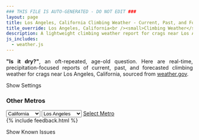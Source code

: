 ```yaml
---
### THIS FILE IS AUTO-GENERATED - DO NOT EDIT ###
layout: page
title: Los Angeles, California Climbing Weather - Current, Past, and Forecasted Report
title_override: Los Angeles, California<br /><small>Climbing Weather</small>
description: A lightweight climbing weather report for crags near Los Angeles, California. Optimized for slow internet connections.
js_includes:
  - weather.js
---
```


<section class="measure center lh-copy f5-ns f6 ph2 mv4" style="text-align: justify;">
<strong>"Is it dry?"</strong>, an oft-repeated, age-old question. Here are real-time,
precipitation-focused reports of current, past, and forecasted climbing weather for crags near Los Angeles, California, sourced
from <a class="no-underline fancy-link relative light-red" target="_blank" href="https://www.weather.gov/documentation/services-web-api">weather.gov</a>.
</section>

<p id="settings-toggle" class="mw5 b center tc hover-light-red black-70 pointer">Show Settings</p>
<section id="settings" class="overflow-hidden" style="display:none;">
    <div class="mv2 ph2 center">
        <div id="menu" class="fn fl-ns w-50-l w-100 pv2 pr4-l">
            <div class="f7 tc b">Select Defaults:</div>
        </div>
        <div class="fn f6 tc fl-ns w-50-l w-100 pv2">
            <span class="f7 b">Instructions:</span>
            <p class="measure lh-copy center"><strong>Show/hide crags</strong> by clicking on their name to the left; green mean shown and gray means hidden.</p>
            <hr class="mw5 p0 mv2 o-60 b0 bt b--light-red light-red bg-light-red">
            <p class="measure lh-copy center"><strong>Show/hide hourly forecasts</strong> by clicking the desired day.</p>
            <hr class="mw5 p0 mv2 o-60 b0 bt b--light-red light-red bg-light-red">
            <p class="measure lh-copy center"><strong>Current and Past conditions</strong> are measured by the nearest weather station. <strong>Forecast conditions</strong> are calculated and polled separately.</p>
            <hr class="mw5 p0 mv2 o-60 b0 bt b--light-red light-red bg-light-red">
            <p class="measure lh-copy center"><strong>Having issues?</strong> Try <a id="clear-cache" class="no-underline relative fancy-link light-red hover-light-red" href="#">clearing the local cache</a>.</p>
        </div>
    </div>
      <hr class="cb mw5 p0 mb3 o-70 b0 bt b--light-red light-red bg-light-red">
    <section class="mh5-ns mh2 pa3 ba b--moon-gray br2 bg-near-white">
      <h3 class="mt2">Submit a New Area</h3>
      <form class="black-80" name="new-crag" data-netlify="true">
          <label for="mp-url" class="f6 b db mb2">Mountain Project Area URL</label>
          <input id="metro" name="metro" type="hidden" value="Los Angeles, California">
          <input id="mp-url" name="mp-url" class="input-reset ba b--moon-gray pa2 mb2 db w-100" placeholder="https://www.mountainproject.com/area/105833381/yosemite-national-park" type="text">
        <div class="mt3"><input class="b ph3 pv2 input-reset ba b--black bg-white grow pointer f6" type="submit" value="Submit"></div>
      </form>
    </section>
</section>
<section id="weather" data-metro data-crag="los-angeles-california" class="mv4-ns mv3 ph2 center"></section>
<script>
  var weekly_PSR_12_103 = {"updated":"2021-03-04T08:10:21+00:00","units":"us","forecastGenerator":"BaselineForecastGenerator","generatedAt":"2021-03-04T08:49:49+00:00","updateTime":"2021-03-04T08:10:21+00:00","validTimes":"2021-03-04T02:00:00+00:00/P7DT23H","elevation":{"value":1279.8552,"unitCode":"unit:m"},"periods":[{"number":1,"name":"Overnight","startTime":"2021-03-04T00:00:00-08:00","endTime":"2021-03-04T06:00:00-08:00","isDaytime":false,"temperature":32,"temperatureUnit":"F","temperatureTrend":"rising","windSpeed":"5 to 10 mph","windDirection":"W","icon":"https://api.weather.gov/icons/land/night/few?size=medium","shortForecast":"Mostly Clear","detailedForecast":"Mostly clear. Low around 32, with temperatures rising to around 35 overnight. West wind 5 to 10 mph."},{"number":2,"name":"Thursday","startTime":"2021-03-04T06:00:00-08:00","endTime":"2021-03-04T18:00:00-08:00","isDaytime":true,"temperature":62,"temperatureUnit":"F","temperatureTrend":"falling","windSpeed":"5 mph","windDirection":"NNE","icon":"https://api.weather.gov/icons/land/day/few?size=medium","shortForecast":"Sunny","detailedForecast":"Sunny. High near 62, with temperatures falling to around 56 in the afternoon. North northeast wind around 5 mph."},{"number":3,"name":"Thursday Night","startTime":"2021-03-04T18:00:00-08:00","endTime":"2021-03-05T06:00:00-08:00","isDaytime":false,"temperature":39,"temperatureUnit":"F","temperatureTrend":"rising","windSpeed":"0 to 5 mph","windDirection":"SE","icon":"https://api.weather.gov/icons/land/night/few?size=medium","shortForecast":"Mostly Clear","detailedForecast":"Mostly clear. Low around 39, with temperatures rising to around 42 overnight. Southeast wind 0 to 5 mph."},{"number":4,"name":"Friday","startTime":"2021-03-05T06:00:00-08:00","endTime":"2021-03-05T18:00:00-08:00","isDaytime":true,"temperature":67,"temperatureUnit":"F","temperatureTrend":null,"windSpeed":"5 mph","windDirection":"SE","icon":"https://api.weather.gov/icons/land/day/few?size=medium","shortForecast":"Sunny","detailedForecast":"Sunny, with a high near 67. Southeast wind around 5 mph."},{"number":5,"name":"Friday Night","startTime":"2021-03-05T18:00:00-08:00","endTime":"2021-03-06T06:00:00-08:00","isDaytime":false,"temperature":40,"temperatureUnit":"F","temperatureTrend":null,"windSpeed":"5 mph","windDirection":"WSW","icon":"https://api.weather.gov/icons/land/night/few?size=medium","shortForecast":"Mostly Clear","detailedForecast":"Mostly clear, with a low around 40. West southwest wind around 5 mph."},{"number":6,"name":"Saturday","startTime":"2021-03-06T06:00:00-08:00","endTime":"2021-03-06T18:00:00-08:00","isDaytime":true,"temperature":67,"temperatureUnit":"F","temperatureTrend":null,"windSpeed":"5 to 15 mph","windDirection":"W","icon":"https://api.weather.gov/icons/land/day/skc?size=medium","shortForecast":"Sunny","detailedForecast":"Sunny, with a high near 67. West wind 5 to 15 mph, with gusts as high as 20 mph."},{"number":7,"name":"Saturday Night","startTime":"2021-03-06T18:00:00-08:00","endTime":"2021-03-07T06:00:00-08:00","isDaytime":false,"temperature":38,"temperatureUnit":"F","temperatureTrend":null,"windSpeed":"0 to 10 mph","windDirection":"W","icon":"https://api.weather.gov/icons/land/night/few?size=medium","shortForecast":"Mostly Clear","detailedForecast":"Mostly clear, with a low around 38. West wind 0 to 10 mph."},{"number":8,"name":"Sunday","startTime":"2021-03-07T06:00:00-08:00","endTime":"2021-03-07T18:00:00-08:00","isDaytime":true,"temperature":65,"temperatureUnit":"F","temperatureTrend":null,"windSpeed":"0 to 10 mph","windDirection":"SSW","icon":"https://api.weather.gov/icons/land/day/bkn?size=medium","shortForecast":"Partly Sunny","detailedForecast":"Partly sunny, with a high near 65. South southwest wind 0 to 10 mph."},{"number":9,"name":"Sunday Night","startTime":"2021-03-07T18:00:00-08:00","endTime":"2021-03-08T06:00:00-08:00","isDaytime":false,"temperature":37,"temperatureUnit":"F","temperatureTrend":null,"windSpeed":"5 to 10 mph","windDirection":"WSW","icon":"https://api.weather.gov/icons/land/night/sct?size=medium","shortForecast":"Partly Cloudy","detailedForecast":"Partly cloudy, with a low around 37. West southwest wind 5 to 10 mph."},{"number":10,"name":"Monday","startTime":"2021-03-08T06:00:00-08:00","endTime":"2021-03-08T18:00:00-08:00","isDaytime":true,"temperature":59,"temperatureUnit":"F","temperatureTrend":null,"windSpeed":"5 to 25 mph","windDirection":"WSW","icon":"https://api.weather.gov/icons/land/day/wind_sct?size=medium","shortForecast":"Mostly Sunny","detailedForecast":"Mostly sunny, with a high near 59. West southwest wind 5 to 25 mph, with gusts as high as 40 mph."},{"number":11,"name":"Monday Night","startTime":"2021-03-08T18:00:00-08:00","endTime":"2021-03-09T06:00:00-08:00","isDaytime":false,"temperature":33,"temperatureUnit":"F","temperatureTrend":null,"windSpeed":"10 to 25 mph","windDirection":"W","icon":"https://api.weather.gov/icons/land/night/wind_sct?size=medium","shortForecast":"Partly Cloudy","detailedForecast":"Partly cloudy, with a low around 33. West wind 10 to 25 mph, with gusts as high as 40 mph."},{"number":12,"name":"Tuesday","startTime":"2021-03-09T06:00:00-08:00","endTime":"2021-03-09T18:00:00-08:00","isDaytime":true,"temperature":55,"temperatureUnit":"F","temperatureTrend":null,"windSpeed":"10 to 15 mph","windDirection":"W","icon":"https://api.weather.gov/icons/land/day/sct/rain_showers,20?size=medium","shortForecast":"Mostly Sunny then Slight Chance Rain Showers","detailedForecast":"A slight chance of rain showers after 4pm. Mostly sunny, with a high near 55. West wind 10 to 15 mph, with gusts as high as 25 mph. Chance of precipitation is 20%."},{"number":13,"name":"Tuesday Night","startTime":"2021-03-09T18:00:00-08:00","endTime":"2021-03-10T06:00:00-08:00","isDaytime":false,"temperature":32,"temperatureUnit":"F","temperatureTrend":null,"windSpeed":"10 to 15 mph","windDirection":"W","icon":"https://api.weather.gov/icons/land/night/snow,20?size=medium","shortForecast":"Slight Chance Rain And Snow Showers","detailedForecast":"A slight chance of rain showers before 7pm, then a slight chance of rain and snow showers. Partly cloudy, with a low around 32. West wind 10 to 15 mph, with gusts as high as 25 mph. Chance of precipitation is 20%. Little or no snow accumulation expected."},{"number":14,"name":"Wednesday","startTime":"2021-03-10T06:00:00-08:00","endTime":"2021-03-10T18:00:00-08:00","isDaytime":true,"temperature":52,"temperatureUnit":"F","temperatureTrend":null,"windSpeed":"10 to 15 mph","windDirection":"WSW","icon":"https://api.weather.gov/icons/land/day/snow,20/rain_showers,20?size=medium","shortForecast":"Slight Chance Snow Showers then Slight Chance Rain Showers","detailedForecast":"A slight chance of snow showers before 10am, then a slight chance of rain showers. Mostly sunny, with a high near 52. West southwest wind 10 to 15 mph, with gusts as high as 25 mph. Chance of precipitation is 20%. Little or no snow accumulation expected."}]}
  var hourly_PSR_12_103 = {"@context":["https://geojson.org/geojson-ld/geojson-context.jsonld",{"@version":"1.1","wx":"https://api.weather.gov/ontology#","geo":"http://www.opengis.net/ont/geosparql#","unit":"http://codes.wmo.int/common/unit/","@vocab":"https://api.weather.gov/ontology#"}],"type":"Feature","geometry":{"type":"Polygon","coordinates":[[[-116.1861115,34.0271758],[-116.1818802,34.0049128],[-116.155059,34.008412899999996],[-116.1592852,34.0306764],[-116.1861115,34.0271758]]]},"properties":{"updated":"2021-03-04T08:10:21+00:00","units":"us","forecastGenerator":"HourlyForecastGenerator","generatedAt":"2021-03-04T08:48:26+00:00","updateTime":"2021-03-04T08:10:21+00:00","validTimes":"2021-03-04T02:00:00+00:00/P7DT23H","elevation":{"value":1279.8552,"unitCode":"unit:m"},"periods":[{"number":1,"name":"","startTime":"2021-03-04T00:00:00-08:00","endTime":"2021-03-04T01:00:00-08:00","isDaytime":false,"temperature":37,"temperatureUnit":"F","temperatureTrend":null,"windSpeed":"10 mph","windDirection":"W","icon":"https://api.weather.gov/icons/land/night/few?size=small","shortForecast":"Mostly Clear","detailedForecast":""},{"number":2,"name":"","startTime":"2021-03-04T01:00:00-08:00","endTime":"2021-03-04T02:00:00-08:00","isDaytime":false,"temperature":36,"temperatureUnit":"F","temperatureTrend":null,"windSpeed":"10 mph","windDirection":"W","icon":"https://api.weather.gov/icons/land/night/few?size=small","shortForecast":"Mostly Clear","detailedForecast":""},{"number":3,"name":"","startTime":"2021-03-04T02:00:00-08:00","endTime":"2021-03-04T03:00:00-08:00","isDaytime":false,"temperature":35,"temperatureUnit":"F","temperatureTrend":null,"windSpeed":"10 mph","windDirection":"W","icon":"https://api.weather.gov/icons/land/night/few?size=small","shortForecast":"Mostly Clear","detailedForecast":""},{"number":4,"name":"","startTime":"2021-03-04T03:00:00-08:00","endTime":"2021-03-04T04:00:00-08:00","isDaytime":false,"temperature":35,"temperatureUnit":"F","temperatureTrend":null,"windSpeed":"5 mph","windDirection":"W","icon":"https://api.weather.gov/icons/land/night/few?size=small","shortForecast":"Mostly Clear","detailedForecast":""},{"number":5,"name":"","startTime":"2021-03-04T04:00:00-08:00","endTime":"2021-03-04T05:00:00-08:00","isDaytime":false,"temperature":35,"temperatureUnit":"F","temperatureTrend":null,"windSpeed":"5 mph","windDirection":"WNW","icon":"https://api.weather.gov/icons/land/night/few?size=small","shortForecast":"Mostly Clear","detailedForecast":""},{"number":6,"name":"","startTime":"2021-03-04T05:00:00-08:00","endTime":"2021-03-04T06:00:00-08:00","isDaytime":false,"temperature":35,"temperatureUnit":"F","temperatureTrend":null,"windSpeed":"5 mph","windDirection":"WNW","icon":"https://api.weather.gov/icons/land/night/few?size=small","shortForecast":"Mostly Clear","detailedForecast":""},{"number":7,"name":"","startTime":"2021-03-04T06:00:00-08:00","endTime":"2021-03-04T07:00:00-08:00","isDaytime":true,"temperature":35,"temperatureUnit":"F","temperatureTrend":null,"windSpeed":"5 mph","windDirection":"NW","icon":"https://api.weather.gov/icons/land/day/few?size=small","shortForecast":"Sunny","detailedForecast":""},{"number":8,"name":"","startTime":"2021-03-04T07:00:00-08:00","endTime":"2021-03-04T08:00:00-08:00","isDaytime":true,"temperature":38,"temperatureUnit":"F","temperatureTrend":null,"windSpeed":"5 mph","windDirection":"NNW","icon":"https://api.weather.gov/icons/land/day/few?size=small","shortForecast":"Sunny","detailedForecast":""},{"number":9,"name":"","startTime":"2021-03-04T08:00:00-08:00","endTime":"2021-03-04T09:00:00-08:00","isDaytime":true,"temperature":45,"temperatureUnit":"F","temperatureTrend":null,"windSpeed":"5 mph","windDirection":"NNW","icon":"https://api.weather.gov/icons/land/day/skc?size=small","shortForecast":"Sunny","detailedForecast":""},{"number":10,"name":"","startTime":"2021-03-04T09:00:00-08:00","endTime":"2021-03-04T10:00:00-08:00","isDaytime":true,"temperature":52,"temperatureUnit":"F","temperatureTrend":null,"windSpeed":"5 mph","windDirection":"N","icon":"https://api.weather.gov/icons/land/day/skc?size=small","shortForecast":"Sunny","detailedForecast":""},{"number":11,"name":"","startTime":"2021-03-04T10:00:00-08:00","endTime":"2021-03-04T11:00:00-08:00","isDaytime":true,"temperature":55,"temperatureUnit":"F","temperatureTrend":null,"windSpeed":"5 mph","windDirection":"N","icon":"https://api.weather.gov/icons/land/day/skc?size=small","shortForecast":"Sunny","detailedForecast":""},{"number":12,"name":"","startTime":"2021-03-04T11:00:00-08:00","endTime":"2021-03-04T12:00:00-08:00","isDaytime":true,"temperature":57,"temperatureUnit":"F","temperatureTrend":null,"windSpeed":"5 mph","windDirection":"N","icon":"https://api.weather.gov/icons/land/day/skc?size=small","shortForecast":"Sunny","detailedForecast":""},{"number":13,"name":"","startTime":"2021-03-04T12:00:00-08:00","endTime":"2021-03-04T13:00:00-08:00","isDaytime":true,"temperature":59,"temperatureUnit":"F","temperatureTrend":null,"windSpeed":"5 mph","windDirection":"NE","icon":"https://api.weather.gov/icons/land/day/skc?size=small","shortForecast":"Sunny","detailedForecast":""},{"number":14,"name":"","startTime":"2021-03-04T13:00:00-08:00","endTime":"2021-03-04T14:00:00-08:00","isDaytime":true,"temperature":60,"temperatureUnit":"F","temperatureTrend":null,"windSpeed":"5 mph","windDirection":"NE","icon":"https://api.weather.gov/icons/land/day/skc?size=small","shortForecast":"Sunny","detailedForecast":""},{"number":15,"name":"","startTime":"2021-03-04T14:00:00-08:00","endTime":"2021-03-04T15:00:00-08:00","isDaytime":true,"temperature":61,"temperatureUnit":"F","temperatureTrend":null,"windSpeed":"5 mph","windDirection":"ENE","icon":"https://api.weather.gov/icons/land/day/skc?size=small","shortForecast":"Sunny","detailedForecast":""},{"number":16,"name":"","startTime":"2021-03-04T15:00:00-08:00","endTime":"2021-03-04T16:00:00-08:00","isDaytime":true,"temperature":60,"temperatureUnit":"F","temperatureTrend":null,"windSpeed":"5 mph","windDirection":"ENE","icon":"https://api.weather.gov/icons/land/day/skc?size=small","shortForecast":"Sunny","detailedForecast":""},{"number":17,"name":"","startTime":"2021-03-04T16:00:00-08:00","endTime":"2021-03-04T17:00:00-08:00","isDaytime":true,"temperature":60,"temperatureUnit":"F","temperatureTrend":null,"windSpeed":"5 mph","windDirection":"ENE","icon":"https://api.weather.gov/icons/land/day/skc?size=small","shortForecast":"Sunny","detailedForecast":""},{"number":18,"name":"","startTime":"2021-03-04T17:00:00-08:00","endTime":"2021-03-04T18:00:00-08:00","isDaytime":true,"temperature":56,"temperatureUnit":"F","temperatureTrend":null,"windSpeed":"5 mph","windDirection":"E","icon":"https://api.weather.gov/icons/land/day/few?size=small","shortForecast":"Sunny","detailedForecast":""},{"number":19,"name":"","startTime":"2021-03-04T18:00:00-08:00","endTime":"2021-03-04T19:00:00-08:00","isDaytime":false,"temperature":52,"temperatureUnit":"F","temperatureTrend":null,"windSpeed":"5 mph","windDirection":"SE","icon":"https://api.weather.gov/icons/land/night/few?size=small","shortForecast":"Mostly Clear","detailedForecast":""},{"number":20,"name":"","startTime":"2021-03-04T19:00:00-08:00","endTime":"2021-03-04T20:00:00-08:00","isDaytime":false,"temperature":50,"temperatureUnit":"F","temperatureTrend":null,"windSpeed":"5 mph","windDirection":"SSE","icon":"https://api.weather.gov/icons/land/night/few?size=small","shortForecast":"Mostly Clear","detailedForecast":""},{"number":21,"name":"","startTime":"2021-03-04T20:00:00-08:00","endTime":"2021-03-04T21:00:00-08:00","isDaytime":false,"temperature":48,"temperatureUnit":"F","temperatureTrend":null,"windSpeed":"0 mph","windDirection":"SSE","icon":"https://api.weather.gov/icons/land/night/skc?size=small","shortForecast":"Clear","detailedForecast":""},{"number":22,"name":"","startTime":"2021-03-04T21:00:00-08:00","endTime":"2021-03-04T22:00:00-08:00","isDaytime":false,"temperature":46,"temperatureUnit":"F","temperatureTrend":null,"windSpeed":"0 mph","windDirection":"SE","icon":"https://api.weather.gov/icons/land/night/few?size=small","shortForecast":"Mostly Clear","detailedForecast":""},{"number":23,"name":"","startTime":"2021-03-04T22:00:00-08:00","endTime":"2021-03-04T23:00:00-08:00","isDaytime":false,"temperature":45,"temperatureUnit":"F","temperatureTrend":null,"windSpeed":"0 mph","windDirection":"ESE","icon":"https://api.weather.gov/icons/land/night/skc?size=small","shortForecast":"Clear","detailedForecast":""},{"number":24,"name":"","startTime":"2021-03-04T23:00:00-08:00","endTime":"2021-03-05T00:00:00-08:00","isDaytime":false,"temperature":44,"temperatureUnit":"F","temperatureTrend":null,"windSpeed":"0 mph","windDirection":"ESE","icon":"https://api.weather.gov/icons/land/night/skc?size=small","shortForecast":"Clear","detailedForecast":""},{"number":25,"name":"","startTime":"2021-03-05T00:00:00-08:00","endTime":"2021-03-05T01:00:00-08:00","isDaytime":false,"temperature":44,"temperatureUnit":"F","temperatureTrend":null,"windSpeed":"0 mph","windDirection":"ESE","icon":"https://api.weather.gov/icons/land/night/skc?size=small","shortForecast":"Clear","detailedForecast":""},{"number":26,"name":"","startTime":"2021-03-05T01:00:00-08:00","endTime":"2021-03-05T02:00:00-08:00","isDaytime":false,"temperature":43,"temperatureUnit":"F","temperatureTrend":null,"windSpeed":"0 mph","windDirection":"ESE","icon":"https://api.weather.gov/icons/land/night/skc?size=small","shortForecast":"Clear","detailedForecast":""},{"number":27,"name":"","startTime":"2021-03-05T02:00:00-08:00","endTime":"2021-03-05T03:00:00-08:00","isDaytime":false,"temperature":43,"temperatureUnit":"F","temperatureTrend":null,"windSpeed":"0 mph","windDirection":"ESE","icon":"https://api.weather.gov/icons/land/night/skc?size=small","shortForecast":"Clear","detailedForecast":""},{"number":28,"name":"","startTime":"2021-03-05T03:00:00-08:00","endTime":"2021-03-05T04:00:00-08:00","isDaytime":false,"temperature":42,"temperatureUnit":"F","temperatureTrend":null,"windSpeed":"0 mph","windDirection":"SE","icon":"https://api.weather.gov/icons/land/night/skc?size=small","shortForecast":"Clear","detailedForecast":""},{"number":29,"name":"","startTime":"2021-03-05T04:00:00-08:00","endTime":"2021-03-05T05:00:00-08:00","isDaytime":false,"temperature":42,"temperatureUnit":"F","temperatureTrend":null,"windSpeed":"5 mph","windDirection":"SE","icon":"https://api.weather.gov/icons/land/night/few?size=small","shortForecast":"Mostly Clear","detailedForecast":""},{"number":30,"name":"","startTime":"2021-03-05T05:00:00-08:00","endTime":"2021-03-05T06:00:00-08:00","isDaytime":false,"temperature":42,"temperatureUnit":"F","temperatureTrend":null,"windSpeed":"5 mph","windDirection":"SE","icon":"https://api.weather.gov/icons/land/night/few?size=small","shortForecast":"Mostly Clear","detailedForecast":""},{"number":31,"name":"","startTime":"2021-03-05T06:00:00-08:00","endTime":"2021-03-05T07:00:00-08:00","isDaytime":true,"temperature":42,"temperatureUnit":"F","temperatureTrend":null,"windSpeed":"5 mph","windDirection":"ESE","icon":"https://api.weather.gov/icons/land/day/few?size=small","shortForecast":"Sunny","detailedForecast":""},{"number":32,"name":"","startTime":"2021-03-05T07:00:00-08:00","endTime":"2021-03-05T08:00:00-08:00","isDaytime":true,"temperature":44,"temperatureUnit":"F","temperatureTrend":null,"windSpeed":"5 mph","windDirection":"ESE","icon":"https://api.weather.gov/icons/land/day/few?size=small","shortForecast":"Sunny","detailedForecast":""},{"number":33,"name":"","startTime":"2021-03-05T08:00:00-08:00","endTime":"2021-03-05T09:00:00-08:00","isDaytime":true,"temperature":51,"temperatureUnit":"F","temperatureTrend":null,"windSpeed":"5 mph","windDirection":"ESE","icon":"https://api.weather.gov/icons/land/day/few?size=small","shortForecast":"Sunny","detailedForecast":""},{"number":34,"name":"","startTime":"2021-03-05T09:00:00-08:00","endTime":"2021-03-05T10:00:00-08:00","isDaytime":true,"temperature":58,"temperatureUnit":"F","temperatureTrend":null,"windSpeed":"5 mph","windDirection":"E","icon":"https://api.weather.gov/icons/land/day/skc?size=small","shortForecast":"Sunny","detailedForecast":""},{"number":35,"name":"","startTime":"2021-03-05T10:00:00-08:00","endTime":"2021-03-05T11:00:00-08:00","isDaytime":true,"temperature":63,"temperatureUnit":"F","temperatureTrend":null,"windSpeed":"5 mph","windDirection":"E","icon":"https://api.weather.gov/icons/land/day/few?size=small","shortForecast":"Sunny","detailedForecast":""},{"number":36,"name":"","startTime":"2021-03-05T11:00:00-08:00","endTime":"2021-03-05T12:00:00-08:00","isDaytime":true,"temperature":66,"temperatureUnit":"F","temperatureTrend":null,"windSpeed":"5 mph","windDirection":"ESE","icon":"https://api.weather.gov/icons/land/day/few?size=small","shortForecast":"Sunny","detailedForecast":""},{"number":37,"name":"","startTime":"2021-03-05T12:00:00-08:00","endTime":"2021-03-05T13:00:00-08:00","isDaytime":true,"temperature":67,"temperatureUnit":"F","temperatureTrend":null,"windSpeed":"5 mph","windDirection":"SE","icon":"https://api.weather.gov/icons/land/day/few?size=small","shortForecast":"Sunny","detailedForecast":""},{"number":38,"name":"","startTime":"2021-03-05T13:00:00-08:00","endTime":"2021-03-05T14:00:00-08:00","isDaytime":true,"temperature":67,"temperatureUnit":"F","temperatureTrend":null,"windSpeed":"5 mph","windDirection":"SE","icon":"https://api.weather.gov/icons/land/day/few?size=small","shortForecast":"Sunny","detailedForecast":""},{"number":39,"name":"","startTime":"2021-03-05T14:00:00-08:00","endTime":"2021-03-05T15:00:00-08:00","isDaytime":true,"temperature":67,"temperatureUnit":"F","temperatureTrend":null,"windSpeed":"5 mph","windDirection":"SE","icon":"https://api.weather.gov/icons/land/day/few?size=small","shortForecast":"Sunny","detailedForecast":""},{"number":40,"name":"","startTime":"2021-03-05T15:00:00-08:00","endTime":"2021-03-05T16:00:00-08:00","isDaytime":true,"temperature":67,"temperatureUnit":"F","temperatureTrend":null,"windSpeed":"5 mph","windDirection":"SSE","icon":"https://api.weather.gov/icons/land/day/few?size=small","shortForecast":"Sunny","detailedForecast":""},{"number":41,"name":"","startTime":"2021-03-05T16:00:00-08:00","endTime":"2021-03-05T17:00:00-08:00","isDaytime":true,"temperature":65,"temperatureUnit":"F","temperatureTrend":null,"windSpeed":"5 mph","windDirection":"S","icon":"https://api.weather.gov/icons/land/day/few?size=small","shortForecast":"Sunny","detailedForecast":""},{"number":42,"name":"","startTime":"2021-03-05T17:00:00-08:00","endTime":"2021-03-05T18:00:00-08:00","isDaytime":true,"temperature":62,"temperatureUnit":"F","temperatureTrend":null,"windSpeed":"5 mph","windDirection":"S","icon":"https://api.weather.gov/icons/land/day/few?size=small","shortForecast":"Sunny","detailedForecast":""},{"number":43,"name":"","startTime":"2021-03-05T18:00:00-08:00","endTime":"2021-03-05T19:00:00-08:00","isDaytime":false,"temperature":58,"temperatureUnit":"F","temperatureTrend":null,"windSpeed":"5 mph","windDirection":"SW","icon":"https://api.weather.gov/icons/land/night/few?size=small","shortForecast":"Mostly Clear","detailedForecast":""},{"number":44,"name":"","startTime":"2021-03-05T19:00:00-08:00","endTime":"2021-03-05T20:00:00-08:00","isDaytime":false,"temperature":54,"temperatureUnit":"F","temperatureTrend":null,"windSpeed":"5 mph","windDirection":"SW","icon":"https://api.weather.gov/icons/land/night/few?size=small","shortForecast":"Mostly Clear","detailedForecast":""},{"number":45,"name":"","startTime":"2021-03-05T20:00:00-08:00","endTime":"2021-03-05T21:00:00-08:00","isDaytime":false,"temperature":51,"temperatureUnit":"F","temperatureTrend":null,"windSpeed":"5 mph","windDirection":"SW","icon":"https://api.weather.gov/icons/land/night/few?size=small","shortForecast":"Mostly Clear","detailedForecast":""},{"number":46,"name":"","startTime":"2021-03-05T21:00:00-08:00","endTime":"2021-03-05T22:00:00-08:00","isDaytime":false,"temperature":49,"temperatureUnit":"F","temperatureTrend":null,"windSpeed":"5 mph","windDirection":"SW","icon":"https://api.weather.gov/icons/land/night/few?size=small","shortForecast":"Mostly Clear","detailedForecast":""},{"number":47,"name":"","startTime":"2021-03-05T22:00:00-08:00","endTime":"2021-03-05T23:00:00-08:00","isDaytime":false,"temperature":48,"temperatureUnit":"F","temperatureTrend":null,"windSpeed":"5 mph","windDirection":"SW","icon":"https://api.weather.gov/icons/land/night/few?size=small","shortForecast":"Mostly Clear","detailedForecast":""},{"number":48,"name":"","startTime":"2021-03-05T23:00:00-08:00","endTime":"2021-03-06T00:00:00-08:00","isDaytime":false,"temperature":47,"temperatureUnit":"F","temperatureTrend":null,"windSpeed":"5 mph","windDirection":"SW","icon":"https://api.weather.gov/icons/land/night/few?size=small","shortForecast":"Mostly Clear","detailedForecast":""},{"number":49,"name":"","startTime":"2021-03-06T00:00:00-08:00","endTime":"2021-03-06T01:00:00-08:00","isDaytime":false,"temperature":46,"temperatureUnit":"F","temperatureTrend":null,"windSpeed":"5 mph","windDirection":"WSW","icon":"https://api.weather.gov/icons/land/night/few?size=small","shortForecast":"Mostly Clear","detailedForecast":""},{"number":50,"name":"","startTime":"2021-03-06T01:00:00-08:00","endTime":"2021-03-06T02:00:00-08:00","isDaytime":false,"temperature":46,"temperatureUnit":"F","temperatureTrend":null,"windSpeed":"5 mph","windDirection":"WSW","icon":"https://api.weather.gov/icons/land/night/few?size=small","shortForecast":"Mostly Clear","detailedForecast":""},{"number":51,"name":"","startTime":"2021-03-06T02:00:00-08:00","endTime":"2021-03-06T03:00:00-08:00","isDaytime":false,"temperature":45,"temperatureUnit":"F","temperatureTrend":null,"windSpeed":"5 mph","windDirection":"WSW","icon":"https://api.weather.gov/icons/land/night/few?size=small","shortForecast":"Mostly Clear","detailedForecast":""},{"number":52,"name":"","startTime":"2021-03-06T03:00:00-08:00","endTime":"2021-03-06T04:00:00-08:00","isDaytime":false,"temperature":44,"temperatureUnit":"F","temperatureTrend":null,"windSpeed":"5 mph","windDirection":"W","icon":"https://api.weather.gov/icons/land/night/few?size=small","shortForecast":"Mostly Clear","detailedForecast":""},{"number":53,"name":"","startTime":"2021-03-06T04:00:00-08:00","endTime":"2021-03-06T05:00:00-08:00","isDaytime":false,"temperature":44,"temperatureUnit":"F","temperatureTrend":null,"windSpeed":"5 mph","windDirection":"W","icon":"https://api.weather.gov/icons/land/night/skc?size=small","shortForecast":"Clear","detailedForecast":""},{"number":54,"name":"","startTime":"2021-03-06T05:00:00-08:00","endTime":"2021-03-06T06:00:00-08:00","isDaytime":false,"temperature":44,"temperatureUnit":"F","temperatureTrend":null,"windSpeed":"5 mph","windDirection":"W","icon":"https://api.weather.gov/icons/land/night/skc?size=small","shortForecast":"Clear","detailedForecast":""},{"number":55,"name":"","startTime":"2021-03-06T06:00:00-08:00","endTime":"2021-03-06T07:00:00-08:00","isDaytime":true,"temperature":44,"temperatureUnit":"F","temperatureTrend":null,"windSpeed":"5 mph","windDirection":"W","icon":"https://api.weather.gov/icons/land/day/few?size=small","shortForecast":"Sunny","detailedForecast":""},{"number":56,"name":"","startTime":"2021-03-06T07:00:00-08:00","endTime":"2021-03-06T08:00:00-08:00","isDaytime":true,"temperature":46,"temperatureUnit":"F","temperatureTrend":null,"windSpeed":"5 mph","windDirection":"W","icon":"https://api.weather.gov/icons/land/day/few?size=small","shortForecast":"Sunny","detailedForecast":""},{"number":57,"name":"","startTime":"2021-03-06T08:00:00-08:00","endTime":"2021-03-06T09:00:00-08:00","isDaytime":true,"temperature":51,"temperatureUnit":"F","temperatureTrend":null,"windSpeed":"5 mph","windDirection":"W","icon":"https://api.weather.gov/icons/land/day/few?size=small","shortForecast":"Sunny","detailedForecast":""},{"number":58,"name":"","startTime":"2021-03-06T09:00:00-08:00","endTime":"2021-03-06T10:00:00-08:00","isDaytime":true,"temperature":58,"temperatureUnit":"F","temperatureTrend":null,"windSpeed":"5 mph","windDirection":"W","icon":"https://api.weather.gov/icons/land/day/skc?size=small","shortForecast":"Sunny","detailedForecast":""},{"number":59,"name":"","startTime":"2021-03-06T10:00:00-08:00","endTime":"2021-03-06T11:00:00-08:00","isDaytime":true,"temperature":63,"temperatureUnit":"F","temperatureTrend":null,"windSpeed":"5 mph","windDirection":"WNW","icon":"https://api.weather.gov/icons/land/day/skc?size=small","shortForecast":"Sunny","detailedForecast":""},{"number":60,"name":"","startTime":"2021-03-06T11:00:00-08:00","endTime":"2021-03-06T12:00:00-08:00","isDaytime":true,"temperature":65,"temperatureUnit":"F","temperatureTrend":null,"windSpeed":"5 mph","windDirection":"W","icon":"https://api.weather.gov/icons/land/day/skc?size=small","shortForecast":"Sunny","detailedForecast":""},{"number":61,"name":"","startTime":"2021-03-06T12:00:00-08:00","endTime":"2021-03-06T13:00:00-08:00","isDaytime":true,"temperature":66,"temperatureUnit":"F","temperatureTrend":null,"windSpeed":"10 mph","windDirection":"W","icon":"https://api.weather.gov/icons/land/day/skc?size=small","shortForecast":"Sunny","detailedForecast":""},{"number":62,"name":"","startTime":"2021-03-06T13:00:00-08:00","endTime":"2021-03-06T14:00:00-08:00","isDaytime":true,"temperature":66,"temperatureUnit":"F","temperatureTrend":null,"windSpeed":"10 mph","windDirection":"W","icon":"https://api.weather.gov/icons/land/day/skc?size=small","shortForecast":"Sunny","detailedForecast":""},{"number":63,"name":"","startTime":"2021-03-06T14:00:00-08:00","endTime":"2021-03-06T15:00:00-08:00","isDaytime":true,"temperature":66,"temperatureUnit":"F","temperatureTrend":null,"windSpeed":"10 mph","windDirection":"W","icon":"https://api.weather.gov/icons/land/day/skc?size=small","shortForecast":"Sunny","detailedForecast":""},{"number":64,"name":"","startTime":"2021-03-06T15:00:00-08:00","endTime":"2021-03-06T16:00:00-08:00","isDaytime":true,"temperature":64,"temperatureUnit":"F","temperatureTrend":null,"windSpeed":"15 mph","windDirection":"WSW","icon":"https://api.weather.gov/icons/land/day/skc?size=small","shortForecast":"Sunny","detailedForecast":""},{"number":65,"name":"","startTime":"2021-03-06T16:00:00-08:00","endTime":"2021-03-06T17:00:00-08:00","isDaytime":true,"temperature":62,"temperatureUnit":"F","temperatureTrend":null,"windSpeed":"15 mph","windDirection":"WSW","icon":"https://api.weather.gov/icons/land/day/skc?size=small","shortForecast":"Sunny","detailedForecast":""},{"number":66,"name":"","startTime":"2021-03-06T17:00:00-08:00","endTime":"2021-03-06T18:00:00-08:00","isDaytime":true,"temperature":59,"temperatureUnit":"F","temperatureTrend":null,"windSpeed":"15 mph","windDirection":"WSW","icon":"https://api.weather.gov/icons/land/day/skc?size=small","shortForecast":"Sunny","detailedForecast":""},{"number":67,"name":"","startTime":"2021-03-06T18:00:00-08:00","endTime":"2021-03-06T19:00:00-08:00","isDaytime":false,"temperature":55,"temperatureUnit":"F","temperatureTrend":null,"windSpeed":"10 mph","windDirection":"W","icon":"https://api.weather.gov/icons/land/night/skc?size=small","shortForecast":"Clear","detailedForecast":""},{"number":68,"name":"","startTime":"2021-03-06T19:00:00-08:00","endTime":"2021-03-06T20:00:00-08:00","isDaytime":false,"temperature":52,"temperatureUnit":"F","temperatureTrend":null,"windSpeed":"10 mph","windDirection":"W","icon":"https://api.weather.gov/icons/land/night/skc?size=small","shortForecast":"Clear","detailedForecast":""},{"number":69,"name":"","startTime":"2021-03-06T20:00:00-08:00","endTime":"2021-03-06T21:00:00-08:00","isDaytime":false,"temperature":50,"temperatureUnit":"F","temperatureTrend":null,"windSpeed":"10 mph","windDirection":"W","icon":"https://api.weather.gov/icons/land/night/skc?size=small","shortForecast":"Clear","detailedForecast":""},{"number":70,"name":"","startTime":"2021-03-06T21:00:00-08:00","endTime":"2021-03-06T22:00:00-08:00","isDaytime":false,"temperature":48,"temperatureUnit":"F","temperatureTrend":null,"windSpeed":"5 mph","windDirection":"W","icon":"https://api.weather.gov/icons/land/night/skc?size=small","shortForecast":"Clear","detailedForecast":""},{"number":71,"name":"","startTime":"2021-03-06T22:00:00-08:00","endTime":"2021-03-06T23:00:00-08:00","isDaytime":false,"temperature":46,"temperatureUnit":"F","temperatureTrend":null,"windSpeed":"5 mph","windDirection":"W","icon":"https://api.weather.gov/icons/land/night/skc?size=small","shortForecast":"Clear","detailedForecast":""},{"number":72,"name":"","startTime":"2021-03-06T23:00:00-08:00","endTime":"2021-03-07T00:00:00-08:00","isDaytime":false,"temperature":45,"temperatureUnit":"F","temperatureTrend":null,"windSpeed":"5 mph","windDirection":"W","icon":"https://api.weather.gov/icons/land/night/skc?size=small","shortForecast":"Clear","detailedForecast":""},{"number":73,"name":"","startTime":"2021-03-07T00:00:00-08:00","endTime":"2021-03-07T01:00:00-08:00","isDaytime":false,"temperature":44,"temperatureUnit":"F","temperatureTrend":null,"windSpeed":"5 mph","windDirection":"W","icon":"https://api.weather.gov/icons/land/night/skc?size=small","shortForecast":"Clear","detailedForecast":""},{"number":74,"name":"","startTime":"2021-03-07T01:00:00-08:00","endTime":"2021-03-07T02:00:00-08:00","isDaytime":false,"temperature":43,"temperatureUnit":"F","temperatureTrend":null,"windSpeed":"0 mph","windDirection":"W","icon":"https://api.weather.gov/icons/land/night/few?size=small","shortForecast":"Mostly Clear","detailedForecast":""},{"number":75,"name":"","startTime":"2021-03-07T02:00:00-08:00","endTime":"2021-03-07T03:00:00-08:00","isDaytime":false,"temperature":42,"temperatureUnit":"F","temperatureTrend":null,"windSpeed":"0 mph","windDirection":"W","icon":"https://api.weather.gov/icons/land/night/few?size=small","shortForecast":"Mostly Clear","detailedForecast":""},{"number":76,"name":"","startTime":"2021-03-07T03:00:00-08:00","endTime":"2021-03-07T04:00:00-08:00","isDaytime":false,"temperature":42,"temperatureUnit":"F","temperatureTrend":null,"windSpeed":"0 mph","windDirection":"W","icon":"https://api.weather.gov/icons/land/night/few?size=small","shortForecast":"Mostly Clear","detailedForecast":""},{"number":77,"name":"","startTime":"2021-03-07T04:00:00-08:00","endTime":"2021-03-07T05:00:00-08:00","isDaytime":false,"temperature":42,"temperatureUnit":"F","temperatureTrend":null,"windSpeed":"0 mph","windDirection":"W","icon":"https://api.weather.gov/icons/land/night/sct?size=small","shortForecast":"Partly Cloudy","detailedForecast":""},{"number":78,"name":"","startTime":"2021-03-07T05:00:00-08:00","endTime":"2021-03-07T06:00:00-08:00","isDaytime":false,"temperature":42,"temperatureUnit":"F","temperatureTrend":null,"windSpeed":"0 mph","windDirection":"W","icon":"https://api.weather.gov/icons/land/night/sct?size=small","shortForecast":"Partly Cloudy","detailedForecast":""},{"number":79,"name":"","startTime":"2021-03-07T06:00:00-08:00","endTime":"2021-03-07T07:00:00-08:00","isDaytime":true,"temperature":42,"temperatureUnit":"F","temperatureTrend":null,"windSpeed":"0 mph","windDirection":"WSW","icon":"https://api.weather.gov/icons/land/day/sct?size=small","shortForecast":"Mostly Sunny","detailedForecast":""},{"number":80,"name":"","startTime":"2021-03-07T07:00:00-08:00","endTime":"2021-03-07T08:00:00-08:00","isDaytime":true,"temperature":44,"temperatureUnit":"F","temperatureTrend":null,"windSpeed":"5 mph","windDirection":"SW","icon":"https://api.weather.gov/icons/land/day/bkn?size=small","shortForecast":"Partly Sunny","detailedForecast":""},{"number":81,"name":"","startTime":"2021-03-07T08:00:00-08:00","endTime":"2021-03-07T09:00:00-08:00","isDaytime":true,"temperature":49,"temperatureUnit":"F","temperatureTrend":null,"windSpeed":"5 mph","windDirection":"SSW","icon":"https://api.weather.gov/icons/land/day/bkn?size=small","shortForecast":"Partly Sunny","detailedForecast":""},{"number":82,"name":"","startTime":"2021-03-07T09:00:00-08:00","endTime":"2021-03-07T10:00:00-08:00","isDaytime":true,"temperature":54,"temperatureUnit":"F","temperatureTrend":null,"windSpeed":"5 mph","windDirection":"S","icon":"https://api.weather.gov/icons/land/day/bkn?size=small","shortForecast":"Partly Sunny","detailedForecast":""},{"number":83,"name":"","startTime":"2021-03-07T10:00:00-08:00","endTime":"2021-03-07T11:00:00-08:00","isDaytime":true,"temperature":59,"temperatureUnit":"F","temperatureTrend":null,"windSpeed":"5 mph","windDirection":"S","icon":"https://api.weather.gov/icons/land/day/bkn?size=small","shortForecast":"Partly Sunny","detailedForecast":""},{"number":84,"name":"","startTime":"2021-03-07T11:00:00-08:00","endTime":"2021-03-07T12:00:00-08:00","isDaytime":true,"temperature":62,"temperatureUnit":"F","temperatureTrend":null,"windSpeed":"5 mph","windDirection":"S","icon":"https://api.weather.gov/icons/land/day/bkn?size=small","shortForecast":"Partly Sunny","detailedForecast":""},{"number":85,"name":"","startTime":"2021-03-07T12:00:00-08:00","endTime":"2021-03-07T13:00:00-08:00","isDaytime":true,"temperature":64,"temperatureUnit":"F","temperatureTrend":null,"windSpeed":"5 mph","windDirection":"S","icon":"https://api.weather.gov/icons/land/day/bkn?size=small","shortForecast":"Partly Sunny","detailedForecast":""},{"number":86,"name":"","startTime":"2021-03-07T13:00:00-08:00","endTime":"2021-03-07T14:00:00-08:00","isDaytime":true,"temperature":64,"temperatureUnit":"F","temperatureTrend":null,"windSpeed":"10 mph","windDirection":"S","icon":"https://api.weather.gov/icons/land/day/bkn?size=small","shortForecast":"Partly Sunny","detailedForecast":""},{"number":87,"name":"","startTime":"2021-03-07T14:00:00-08:00","endTime":"2021-03-07T15:00:00-08:00","isDaytime":true,"temperature":64,"temperatureUnit":"F","temperatureTrend":null,"windSpeed":"10 mph","windDirection":"SSW","icon":"https://api.weather.gov/icons/land/day/sct?size=small","shortForecast":"Mostly Sunny","detailedForecast":""},{"number":88,"name":"","startTime":"2021-03-07T15:00:00-08:00","endTime":"2021-03-07T16:00:00-08:00","isDaytime":true,"temperature":63,"temperatureUnit":"F","temperatureTrend":null,"windSpeed":"10 mph","windDirection":"SSW","icon":"https://api.weather.gov/icons/land/day/sct?size=small","shortForecast":"Mostly Sunny","detailedForecast":""},{"number":89,"name":"","startTime":"2021-03-07T16:00:00-08:00","endTime":"2021-03-07T17:00:00-08:00","isDaytime":true,"temperature":61,"temperatureUnit":"F","temperatureTrend":null,"windSpeed":"10 mph","windDirection":"SW","icon":"https://api.weather.gov/icons/land/day/sct?size=small","shortForecast":"Mostly Sunny","detailedForecast":""},{"number":90,"name":"","startTime":"2021-03-07T17:00:00-08:00","endTime":"2021-03-07T18:00:00-08:00","isDaytime":true,"temperature":59,"temperatureUnit":"F","temperatureTrend":null,"windSpeed":"10 mph","windDirection":"SW","icon":"https://api.weather.gov/icons/land/day/sct?size=small","shortForecast":"Mostly Sunny","detailedForecast":""},{"number":91,"name":"","startTime":"2021-03-07T18:00:00-08:00","endTime":"2021-03-07T19:00:00-08:00","isDaytime":false,"temperature":56,"temperatureUnit":"F","temperatureTrend":null,"windSpeed":"10 mph","windDirection":"SW","icon":"https://api.weather.gov/icons/land/night/sct?size=small","shortForecast":"Partly Cloudy","detailedForecast":""},{"number":92,"name":"","startTime":"2021-03-07T19:00:00-08:00","endTime":"2021-03-07T20:00:00-08:00","isDaytime":false,"temperature":53,"temperatureUnit":"F","temperatureTrend":null,"windSpeed":"10 mph","windDirection":"SW","icon":"https://api.weather.gov/icons/land/night/sct?size=small","shortForecast":"Partly Cloudy","detailedForecast":""},{"number":93,"name":"","startTime":"2021-03-07T20:00:00-08:00","endTime":"2021-03-07T21:00:00-08:00","isDaytime":false,"temperature":51,"temperatureUnit":"F","temperatureTrend":null,"windSpeed":"10 mph","windDirection":"WSW","icon":"https://api.weather.gov/icons/land/night/sct?size=small","shortForecast":"Partly Cloudy","detailedForecast":""},{"number":94,"name":"","startTime":"2021-03-07T21:00:00-08:00","endTime":"2021-03-07T22:00:00-08:00","isDaytime":false,"temperature":49,"temperatureUnit":"F","temperatureTrend":null,"windSpeed":"5 mph","windDirection":"WSW","icon":"https://api.weather.gov/icons/land/night/sct?size=small","shortForecast":"Partly Cloudy","detailedForecast":""},{"number":95,"name":"","startTime":"2021-03-07T22:00:00-08:00","endTime":"2021-03-07T23:00:00-08:00","isDaytime":false,"temperature":47,"temperatureUnit":"F","temperatureTrend":null,"windSpeed":"5 mph","windDirection":"WSW","icon":"https://api.weather.gov/icons/land/night/sct?size=small","shortForecast":"Partly Cloudy","detailedForecast":""},{"number":96,"name":"","startTime":"2021-03-07T23:00:00-08:00","endTime":"2021-03-08T00:00:00-08:00","isDaytime":false,"temperature":46,"temperatureUnit":"F","temperatureTrend":null,"windSpeed":"5 mph","windDirection":"WSW","icon":"https://api.weather.gov/icons/land/night/sct?size=small","shortForecast":"Partly Cloudy","detailedForecast":""},{"number":97,"name":"","startTime":"2021-03-08T00:00:00-08:00","endTime":"2021-03-08T01:00:00-08:00","isDaytime":false,"temperature":45,"temperatureUnit":"F","temperatureTrend":null,"windSpeed":"5 mph","windDirection":"WSW","icon":"https://api.weather.gov/icons/land/night/sct?size=small","shortForecast":"Partly Cloudy","detailedForecast":""},{"number":98,"name":"","startTime":"2021-03-08T01:00:00-08:00","endTime":"2021-03-08T02:00:00-08:00","isDaytime":false,"temperature":44,"temperatureUnit":"F","temperatureTrend":null,"windSpeed":"5 mph","windDirection":"WSW","icon":"https://api.weather.gov/icons/land/night/sct?size=small","shortForecast":"Partly Cloudy","detailedForecast":""},{"number":99,"name":"","startTime":"2021-03-08T02:00:00-08:00","endTime":"2021-03-08T03:00:00-08:00","isDaytime":false,"temperature":43,"temperatureUnit":"F","temperatureTrend":null,"windSpeed":"5 mph","windDirection":"W","icon":"https://api.weather.gov/icons/land/night/sct?size=small","shortForecast":"Partly Cloudy","detailedForecast":""},{"number":100,"name":"","startTime":"2021-03-08T03:00:00-08:00","endTime":"2021-03-08T04:00:00-08:00","isDaytime":false,"temperature":42,"temperatureUnit":"F","temperatureTrend":null,"windSpeed":"5 mph","windDirection":"W","icon":"https://api.weather.gov/icons/land/night/sct?size=small","shortForecast":"Partly Cloudy","detailedForecast":""},{"number":101,"name":"","startTime":"2021-03-08T04:00:00-08:00","endTime":"2021-03-08T05:00:00-08:00","isDaytime":false,"temperature":41,"temperatureUnit":"F","temperatureTrend":null,"windSpeed":"5 mph","windDirection":"W","icon":"https://api.weather.gov/icons/land/night/sct?size=small","shortForecast":"Partly Cloudy","detailedForecast":""},{"number":102,"name":"","startTime":"2021-03-08T05:00:00-08:00","endTime":"2021-03-08T06:00:00-08:00","isDaytime":false,"temperature":40,"temperatureUnit":"F","temperatureTrend":null,"windSpeed":"5 mph","windDirection":"W","icon":"https://api.weather.gov/icons/land/night/sct?size=small","shortForecast":"Partly Cloudy","detailedForecast":""},{"number":103,"name":"","startTime":"2021-03-08T06:00:00-08:00","endTime":"2021-03-08T07:00:00-08:00","isDaytime":true,"temperature":40,"temperatureUnit":"F","temperatureTrend":null,"windSpeed":"5 mph","windDirection":"W","icon":"https://api.weather.gov/icons/land/day/sct?size=small","shortForecast":"Mostly Sunny","detailedForecast":""},{"number":104,"name":"","startTime":"2021-03-08T07:00:00-08:00","endTime":"2021-03-08T08:00:00-08:00","isDaytime":true,"temperature":41,"temperatureUnit":"F","temperatureTrend":null,"windSpeed":"5 mph","windDirection":"WSW","icon":"https://api.weather.gov/icons/land/day/bkn?size=small","shortForecast":"Partly Sunny","detailedForecast":""},{"number":105,"name":"","startTime":"2021-03-08T08:00:00-08:00","endTime":"2021-03-08T09:00:00-08:00","isDaytime":true,"temperature":45,"temperatureUnit":"F","temperatureTrend":null,"windSpeed":"10 mph","windDirection":"WSW","icon":"https://api.weather.gov/icons/land/day/bkn?size=small","shortForecast":"Partly Sunny","detailedForecast":""},{"number":106,"name":"","startTime":"2021-03-08T09:00:00-08:00","endTime":"2021-03-08T10:00:00-08:00","isDaytime":true,"temperature":50,"temperatureUnit":"F","temperatureTrend":null,"windSpeed":"10 mph","windDirection":"WSW","icon":"https://api.weather.gov/icons/land/day/sct?size=small","shortForecast":"Mostly Sunny","detailedForecast":""},{"number":107,"name":"","startTime":"2021-03-08T10:00:00-08:00","endTime":"2021-03-08T11:00:00-08:00","isDaytime":true,"temperature":55,"temperatureUnit":"F","temperatureTrend":null,"windSpeed":"10 mph","windDirection":"WSW","icon":"https://api.weather.gov/icons/land/day/sct?size=small","shortForecast":"Mostly Sunny","detailedForecast":""},{"number":108,"name":"","startTime":"2021-03-08T11:00:00-08:00","endTime":"2021-03-08T12:00:00-08:00","isDaytime":true,"temperature":57,"temperatureUnit":"F","temperatureTrend":null,"windSpeed":"15 mph","windDirection":"WSW","icon":"https://api.weather.gov/icons/land/day/sct?size=small","shortForecast":"Mostly Sunny","detailedForecast":""},{"number":109,"name":"","startTime":"2021-03-08T12:00:00-08:00","endTime":"2021-03-08T13:00:00-08:00","isDaytime":true,"temperature":58,"temperatureUnit":"F","temperatureTrend":null,"windSpeed":"15 mph","windDirection":"WSW","icon":"https://api.weather.gov/icons/land/day/sct?size=small","shortForecast":"Mostly Sunny","detailedForecast":""},{"number":110,"name":"","startTime":"2021-03-08T13:00:00-08:00","endTime":"2021-03-08T14:00:00-08:00","isDaytime":true,"temperature":58,"temperatureUnit":"F","temperatureTrend":null,"windSpeed":"20 mph","windDirection":"WSW","icon":"https://api.weather.gov/icons/land/day/sct?size=small","shortForecast":"Mostly Sunny","detailedForecast":""},{"number":111,"name":"","startTime":"2021-03-08T14:00:00-08:00","endTime":"2021-03-08T15:00:00-08:00","isDaytime":true,"temperature":57,"temperatureUnit":"F","temperatureTrend":null,"windSpeed":"20 mph","windDirection":"WSW","icon":"https://api.weather.gov/icons/land/day/sct?size=small","shortForecast":"Mostly Sunny","detailedForecast":""},{"number":112,"name":"","startTime":"2021-03-08T15:00:00-08:00","endTime":"2021-03-08T16:00:00-08:00","isDaytime":true,"temperature":56,"temperatureUnit":"F","temperatureTrend":null,"windSpeed":"20 mph","windDirection":"WSW","icon":"https://api.weather.gov/icons/land/day/sct?size=small","shortForecast":"Mostly Sunny","detailedForecast":""},{"number":113,"name":"","startTime":"2021-03-08T16:00:00-08:00","endTime":"2021-03-08T17:00:00-08:00","isDaytime":true,"temperature":54,"temperatureUnit":"F","temperatureTrend":null,"windSpeed":"25 mph","windDirection":"WSW","icon":"https://api.weather.gov/icons/land/day/wind_sct?size=small","shortForecast":"Mostly Sunny","detailedForecast":""},{"number":114,"name":"","startTime":"2021-03-08T17:00:00-08:00","endTime":"2021-03-08T18:00:00-08:00","isDaytime":true,"temperature":51,"temperatureUnit":"F","temperatureTrend":null,"windSpeed":"25 mph","windDirection":"WSW","icon":"https://api.weather.gov/icons/land/day/wind_sct?size=small","shortForecast":"Mostly Sunny","detailedForecast":""},{"number":115,"name":"","startTime":"2021-03-08T18:00:00-08:00","endTime":"2021-03-08T19:00:00-08:00","isDaytime":false,"temperature":49,"temperatureUnit":"F","temperatureTrend":null,"windSpeed":"25 mph","windDirection":"WSW","icon":"https://api.weather.gov/icons/land/night/wind_sct?size=small","shortForecast":"Partly Cloudy","detailedForecast":""},{"number":116,"name":"","startTime":"2021-03-08T19:00:00-08:00","endTime":"2021-03-08T20:00:00-08:00","isDaytime":false,"temperature":46,"temperatureUnit":"F","temperatureTrend":null,"windSpeed":"25 mph","windDirection":"WSW","icon":"https://api.weather.gov/icons/land/night/wind_sct?size=small","shortForecast":"Partly Cloudy","detailedForecast":""},{"number":117,"name":"","startTime":"2021-03-08T20:00:00-08:00","endTime":"2021-03-08T21:00:00-08:00","isDaytime":false,"temperature":44,"temperatureUnit":"F","temperatureTrend":null,"windSpeed":"25 mph","windDirection":"WSW","icon":"https://api.weather.gov/icons/land/night/wind_sct?size=small","shortForecast":"Partly Cloudy","detailedForecast":""},{"number":118,"name":"","startTime":"2021-03-08T21:00:00-08:00","endTime":"2021-03-08T22:00:00-08:00","isDaytime":false,"temperature":42,"temperatureUnit":"F","temperatureTrend":null,"windSpeed":"25 mph","windDirection":"W","icon":"https://api.weather.gov/icons/land/night/wind_few?size=small","shortForecast":"Mostly Clear","detailedForecast":""},{"number":119,"name":"","startTime":"2021-03-08T22:00:00-08:00","endTime":"2021-03-08T23:00:00-08:00","isDaytime":false,"temperature":41,"temperatureUnit":"F","temperatureTrend":null,"windSpeed":"25 mph","windDirection":"W","icon":"https://api.weather.gov/icons/land/night/wind_few?size=small","shortForecast":"Mostly Clear","detailedForecast":""},{"number":120,"name":"","startTime":"2021-03-08T23:00:00-08:00","endTime":"2021-03-09T00:00:00-08:00","isDaytime":false,"temperature":40,"temperatureUnit":"F","temperatureTrend":null,"windSpeed":"20 mph","windDirection":"W","icon":"https://api.weather.gov/icons/land/night/few?size=small","shortForecast":"Mostly Clear","detailedForecast":""},{"number":121,"name":"","startTime":"2021-03-09T00:00:00-08:00","endTime":"2021-03-09T01:00:00-08:00","isDaytime":false,"temperature":39,"temperatureUnit":"F","temperatureTrend":null,"windSpeed":"20 mph","windDirection":"W","icon":"https://api.weather.gov/icons/land/night/sct?size=small","shortForecast":"Partly Cloudy","detailedForecast":""},{"number":122,"name":"","startTime":"2021-03-09T01:00:00-08:00","endTime":"2021-03-09T02:00:00-08:00","isDaytime":false,"temperature":38,"temperatureUnit":"F","temperatureTrend":null,"windSpeed":"15 mph","windDirection":"W","icon":"https://api.weather.gov/icons/land/night/sct?size=small","shortForecast":"Partly Cloudy","detailedForecast":""},{"number":123,"name":"","startTime":"2021-03-09T02:00:00-08:00","endTime":"2021-03-09T03:00:00-08:00","isDaytime":false,"temperature":37,"temperatureUnit":"F","temperatureTrend":null,"windSpeed":"15 mph","windDirection":"W","icon":"https://api.weather.gov/icons/land/night/sct?size=small","shortForecast":"Partly Cloudy","detailedForecast":""},{"number":124,"name":"","startTime":"2021-03-09T03:00:00-08:00","endTime":"2021-03-09T04:00:00-08:00","isDaytime":false,"temperature":36,"temperatureUnit":"F","temperatureTrend":null,"windSpeed":"15 mph","windDirection":"W","icon":"https://api.weather.gov/icons/land/night/sct?size=small","shortForecast":"Partly Cloudy","detailedForecast":""},{"number":125,"name":"","startTime":"2021-03-09T04:00:00-08:00","endTime":"2021-03-09T05:00:00-08:00","isDaytime":false,"temperature":36,"temperatureUnit":"F","temperatureTrend":null,"windSpeed":"10 mph","windDirection":"W","icon":"https://api.weather.gov/icons/land/night/sct?size=small","shortForecast":"Partly Cloudy","detailedForecast":""},{"number":126,"name":"","startTime":"2021-03-09T05:00:00-08:00","endTime":"2021-03-09T06:00:00-08:00","isDaytime":false,"temperature":36,"temperatureUnit":"F","temperatureTrend":null,"windSpeed":"10 mph","windDirection":"W","icon":"https://api.weather.gov/icons/land/night/sct?size=small","shortForecast":"Partly Cloudy","detailedForecast":""},{"number":127,"name":"","startTime":"2021-03-09T06:00:00-08:00","endTime":"2021-03-09T07:00:00-08:00","isDaytime":true,"temperature":36,"temperatureUnit":"F","temperatureTrend":null,"windSpeed":"10 mph","windDirection":"W","icon":"https://api.weather.gov/icons/land/day/sct?size=small","shortForecast":"Mostly Sunny","detailedForecast":""},{"number":128,"name":"","startTime":"2021-03-09T07:00:00-08:00","endTime":"2021-03-09T08:00:00-08:00","isDaytime":true,"temperature":38,"temperatureUnit":"F","temperatureTrend":null,"windSpeed":"10 mph","windDirection":"W","icon":"https://api.weather.gov/icons/land/day/sct?size=small","shortForecast":"Mostly Sunny","detailedForecast":""},{"number":129,"name":"","startTime":"2021-03-09T08:00:00-08:00","endTime":"2021-03-09T09:00:00-08:00","isDaytime":true,"temperature":42,"temperatureUnit":"F","temperatureTrend":null,"windSpeed":"10 mph","windDirection":"W","icon":"https://api.weather.gov/icons/land/day/sct?size=small","shortForecast":"Mostly Sunny","detailedForecast":""},{"number":130,"name":"","startTime":"2021-03-09T09:00:00-08:00","endTime":"2021-03-09T10:00:00-08:00","isDaytime":true,"temperature":46,"temperatureUnit":"F","temperatureTrend":null,"windSpeed":"10 mph","windDirection":"W","icon":"https://api.weather.gov/icons/land/day/sct?size=small","shortForecast":"Mostly Sunny","detailedForecast":""},{"number":131,"name":"","startTime":"2021-03-09T10:00:00-08:00","endTime":"2021-03-09T11:00:00-08:00","isDaytime":true,"temperature":50,"temperatureUnit":"F","temperatureTrend":null,"windSpeed":"10 mph","windDirection":"W","icon":"https://api.weather.gov/icons/land/day/sct?size=small","shortForecast":"Mostly Sunny","detailedForecast":""},{"number":132,"name":"","startTime":"2021-03-09T11:00:00-08:00","endTime":"2021-03-09T12:00:00-08:00","isDaytime":true,"temperature":52,"temperatureUnit":"F","temperatureTrend":null,"windSpeed":"15 mph","windDirection":"W","icon":"https://api.weather.gov/icons/land/day/sct?size=small","shortForecast":"Mostly Sunny","detailedForecast":""},{"number":133,"name":"","startTime":"2021-03-09T12:00:00-08:00","endTime":"2021-03-09T13:00:00-08:00","isDaytime":true,"temperature":52,"temperatureUnit":"F","temperatureTrend":null,"windSpeed":"15 mph","windDirection":"W","icon":"https://api.weather.gov/icons/land/day/few?size=small","shortForecast":"Sunny","detailedForecast":""},{"number":134,"name":"","startTime":"2021-03-09T13:00:00-08:00","endTime":"2021-03-09T14:00:00-08:00","isDaytime":true,"temperature":52,"temperatureUnit":"F","temperatureTrend":null,"windSpeed":"15 mph","windDirection":"W","icon":"https://api.weather.gov/icons/land/day/few?size=small","shortForecast":"Sunny","detailedForecast":""},{"number":135,"name":"","startTime":"2021-03-09T14:00:00-08:00","endTime":"2021-03-09T15:00:00-08:00","isDaytime":true,"temperature":52,"temperatureUnit":"F","temperatureTrend":null,"windSpeed":"15 mph","windDirection":"W","icon":"https://api.weather.gov/icons/land/day/sct?size=small","shortForecast":"Mostly Sunny","detailedForecast":""},{"number":136,"name":"","startTime":"2021-03-09T15:00:00-08:00","endTime":"2021-03-09T16:00:00-08:00","isDaytime":true,"temperature":51,"temperatureUnit":"F","temperatureTrend":null,"windSpeed":"15 mph","windDirection":"W","icon":"https://api.weather.gov/icons/land/day/sct?size=small","shortForecast":"Mostly Sunny","detailedForecast":""},{"number":137,"name":"","startTime":"2021-03-09T16:00:00-08:00","endTime":"2021-03-09T17:00:00-08:00","isDaytime":true,"temperature":50,"temperatureUnit":"F","temperatureTrend":null,"windSpeed":"15 mph","windDirection":"WSW","icon":"https://api.weather.gov/icons/land/day/rain_showers?size=small","shortForecast":"Slight Chance Rain Showers","detailedForecast":""},{"number":138,"name":"","startTime":"2021-03-09T17:00:00-08:00","endTime":"2021-03-09T18:00:00-08:00","isDaytime":true,"temperature":48,"temperatureUnit":"F","temperatureTrend":null,"windSpeed":"15 mph","windDirection":"WSW","icon":"https://api.weather.gov/icons/land/day/rain_showers?size=small","shortForecast":"Slight Chance Rain Showers","detailedForecast":""},{"number":139,"name":"","startTime":"2021-03-09T18:00:00-08:00","endTime":"2021-03-09T19:00:00-08:00","isDaytime":false,"temperature":46,"temperatureUnit":"F","temperatureTrend":null,"windSpeed":"15 mph","windDirection":"W","icon":"https://api.weather.gov/icons/land/night/rain_showers?size=small","shortForecast":"Slight Chance Rain Showers","detailedForecast":""},{"number":140,"name":"","startTime":"2021-03-09T19:00:00-08:00","endTime":"2021-03-09T20:00:00-08:00","isDaytime":false,"temperature":44,"temperatureUnit":"F","temperatureTrend":null,"windSpeed":"15 mph","windDirection":"W","icon":"https://api.weather.gov/icons/land/night/snow?size=small","shortForecast":"Slight Chance Rain And Snow Showers","detailedForecast":""},{"number":141,"name":"","startTime":"2021-03-09T20:00:00-08:00","endTime":"2021-03-09T21:00:00-08:00","isDaytime":false,"temperature":42,"temperatureUnit":"F","temperatureTrend":null,"windSpeed":"15 mph","windDirection":"W","icon":"https://api.weather.gov/icons/land/night/snow?size=small","shortForecast":"Slight Chance Snow Showers","detailedForecast":""},{"number":142,"name":"","startTime":"2021-03-09T21:00:00-08:00","endTime":"2021-03-09T22:00:00-08:00","isDaytime":false,"temperature":40,"temperatureUnit":"F","temperatureTrend":null,"windSpeed":"15 mph","windDirection":"W","icon":"https://api.weather.gov/icons/land/night/snow?size=small","shortForecast":"Slight Chance Snow Showers","detailedForecast":""},{"number":143,"name":"","startTime":"2021-03-09T22:00:00-08:00","endTime":"2021-03-09T23:00:00-08:00","isDaytime":false,"temperature":39,"temperatureUnit":"F","temperatureTrend":null,"windSpeed":"15 mph","windDirection":"W","icon":"https://api.weather.gov/icons/land/night/snow?size=small","shortForecast":"Slight Chance Snow Showers","detailedForecast":""},{"number":144,"name":"","startTime":"2021-03-09T23:00:00-08:00","endTime":"2021-03-10T00:00:00-08:00","isDaytime":false,"temperature":38,"temperatureUnit":"F","temperatureTrend":null,"windSpeed":"10 mph","windDirection":"W","icon":"https://api.weather.gov/icons/land/night/snow?size=small","shortForecast":"Slight Chance Snow Showers","detailedForecast":""},{"number":145,"name":"","startTime":"2021-03-10T00:00:00-08:00","endTime":"2021-03-10T01:00:00-08:00","isDaytime":false,"temperature":37,"temperatureUnit":"F","temperatureTrend":null,"windSpeed":"10 mph","windDirection":"W","icon":"https://api.weather.gov/icons/land/night/snow?size=small","shortForecast":"Slight Chance Snow Showers","detailedForecast":""},{"number":146,"name":"","startTime":"2021-03-10T01:00:00-08:00","endTime":"2021-03-10T02:00:00-08:00","isDaytime":false,"temperature":37,"temperatureUnit":"F","temperatureTrend":null,"windSpeed":"10 mph","windDirection":"W","icon":"https://api.weather.gov/icons/land/night/snow?size=small","shortForecast":"Slight Chance Snow Showers","detailedForecast":""},{"number":147,"name":"","startTime":"2021-03-10T02:00:00-08:00","endTime":"2021-03-10T03:00:00-08:00","isDaytime":false,"temperature":37,"temperatureUnit":"F","temperatureTrend":null,"windSpeed":"10 mph","windDirection":"W","icon":"https://api.weather.gov/icons/land/night/snow?size=small","shortForecast":"Slight Chance Snow Showers","detailedForecast":""},{"number":148,"name":"","startTime":"2021-03-10T03:00:00-08:00","endTime":"2021-03-10T04:00:00-08:00","isDaytime":false,"temperature":36,"temperatureUnit":"F","temperatureTrend":null,"windSpeed":"10 mph","windDirection":"W","icon":"https://api.weather.gov/icons/land/night/snow?size=small","shortForecast":"Slight Chance Snow Showers","detailedForecast":""},{"number":149,"name":"","startTime":"2021-03-10T04:00:00-08:00","endTime":"2021-03-10T05:00:00-08:00","isDaytime":false,"temperature":36,"temperatureUnit":"F","temperatureTrend":null,"windSpeed":"10 mph","windDirection":"W","icon":"https://api.weather.gov/icons/land/night/snow?size=small","shortForecast":"Slight Chance Snow Showers","detailedForecast":""},{"number":150,"name":"","startTime":"2021-03-10T05:00:00-08:00","endTime":"2021-03-10T06:00:00-08:00","isDaytime":false,"temperature":35,"temperatureUnit":"F","temperatureTrend":null,"windSpeed":"10 mph","windDirection":"W","icon":"https://api.weather.gov/icons/land/night/snow?size=small","shortForecast":"Slight Chance Snow Showers","detailedForecast":""},{"number":151,"name":"","startTime":"2021-03-10T06:00:00-08:00","endTime":"2021-03-10T07:00:00-08:00","isDaytime":true,"temperature":35,"temperatureUnit":"F","temperatureTrend":null,"windSpeed":"10 mph","windDirection":"WSW","icon":"https://api.weather.gov/icons/land/day/snow?size=small","shortForecast":"Slight Chance Snow Showers","detailedForecast":""},{"number":152,"name":"","startTime":"2021-03-10T07:00:00-08:00","endTime":"2021-03-10T08:00:00-08:00","isDaytime":true,"temperature":36,"temperatureUnit":"F","temperatureTrend":null,"windSpeed":"10 mph","windDirection":"WSW","icon":"https://api.weather.gov/icons/land/day/snow?size=small","shortForecast":"Slight Chance Snow Showers","detailedForecast":""},{"number":153,"name":"","startTime":"2021-03-10T08:00:00-08:00","endTime":"2021-03-10T09:00:00-08:00","isDaytime":true,"temperature":40,"temperatureUnit":"F","temperatureTrend":null,"windSpeed":"10 mph","windDirection":"WSW","icon":"https://api.weather.gov/icons/land/day/snow?size=small","shortForecast":"Slight Chance Snow Showers","detailedForecast":""},{"number":154,"name":"","startTime":"2021-03-10T09:00:00-08:00","endTime":"2021-03-10T10:00:00-08:00","isDaytime":true,"temperature":44,"temperatureUnit":"F","temperatureTrend":null,"windSpeed":"10 mph","windDirection":"WSW","icon":"https://api.weather.gov/icons/land/day/snow?size=small","shortForecast":"Slight Chance Snow Showers","detailedForecast":""},{"number":155,"name":"","startTime":"2021-03-10T10:00:00-08:00","endTime":"2021-03-10T11:00:00-08:00","isDaytime":true,"temperature":48,"temperatureUnit":"F","temperatureTrend":null,"windSpeed":"15 mph","windDirection":"SW","icon":"https://api.weather.gov/icons/land/day/rain_showers?size=small","shortForecast":"Slight Chance Rain Showers","detailedForecast":""},{"number":156,"name":"","startTime":"2021-03-10T11:00:00-08:00","endTime":"2021-03-10T12:00:00-08:00","isDaytime":true,"temperature":50,"temperatureUnit":"F","temperatureTrend":null,"windSpeed":"15 mph","windDirection":"SW","icon":"https://api.weather.gov/icons/land/day/rain_showers?size=small","shortForecast":"Slight Chance Rain Showers","detailedForecast":""}]}}
  var crags_config = [
  {
    "name": "Joshua Tree National Park",
    "note": "Quartz monzonite.",
    "mountainProject": "https://www.mountainproject.com/area/105720495/joshua-tree-national-park",
    "station": "LTHC1",
    "office": "PSR/12,103",
    "coordinates": [
      -116.168,
      34.012
    ]
  }
]</script>
<section id="nearby" class="tc lh-copy">
  <h3>Other Metros</h3>
  <select class="ma1 bg-near-white pa2" id="stateSel">
    <option value="Texas">Texas</option>
    <option value="Washington">Washington</option>
    <option value="Colorado">Colorado</option>
    <option value="Tennessee">Tennessee</option>
    <option value="Utah">Utah</option>
    <option value="California" selected>California</option>
  </select>
  <select class="ma1 bg-near-white pa2" id="citySel">
    <option value="San Francisco">San Francisco</option>
    <option value="Los Angeles" selected>Los Angeles</option>
  </select>
  <a id="selectMetro" class="f6 link dim ph3 pv2 ma1 dib white bg-light-red" href="/crags/los-angeles-california-weather.html">Select Metro</a>
  <script>
    var states = [];
    states["Texas"] = "Austin"
    states["Washington"] = "Seattle"
    states["Colorado"] = "Denver"
    states["Tennessee"] = "Nashville"
    states["Utah"] = "Salt Lake City"
    states["California"] = "San Francisco|Los Angeles"
  </script>
</section>
{% include feedback.html %}
<p id="issues-toggle" class="mw5 b center tc hover-light-red black-70 pointer">Show Known Issues</p>
<section id="issues" class="overflow-hidden tc f6">
</section>

